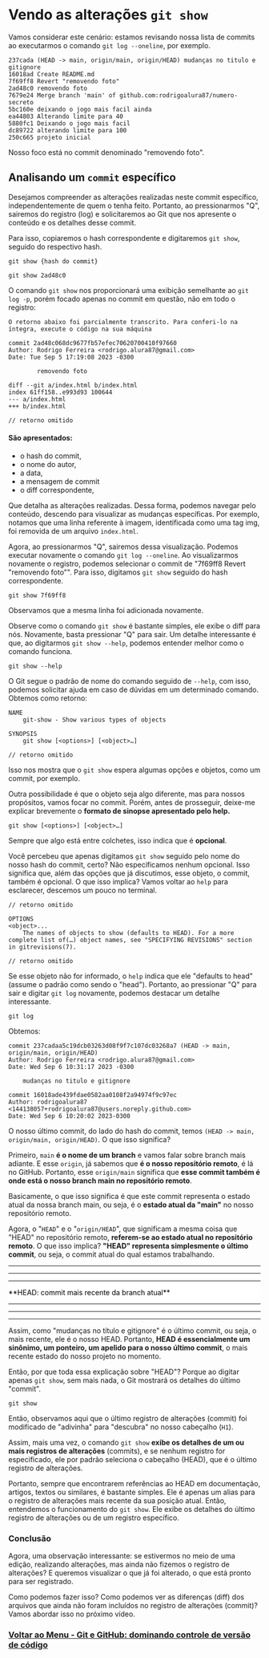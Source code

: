 # Vendo as alterações `git show`

Vamos considerar este cenário: estamos revisando nossa lista de commits ao executarmos o comando `git log --oneline`, por exemplo.

```
237cada (HEAD -> main, origin/main, origin/HEAD) mudanças no titulo e gitignore
16018ad Create README.md
7f69ff8 Revert "removendo foto"
2ad48c0 removendo foto
7679e24 Merge branch 'main' of github.com:rodrigoalura87/numero-secreto
5bc160e deixando o jogo mais facil ainda
ea44803 Alterando limite para 40
5880fc1 Deixando o jogo mais facil
dc89722 alterando limite para 100
250c665 projeto inicial
```

Nosso foco está no commit denominado "removendo foto".

## Analisando um `commit` específico

Desejamos compreender as alterações realizadas neste commit específico, independentemente de quem o tenha feito. Portanto, ao pressionarmos "Q", sairemos do registro (log) e solicitaremos ao Git que nos apresente o conteúdo e os detalhes desse commit.

Para isso, copiaremos o hash correspondente e digitaremos `git show`, seguido do respectivo hash.

```
git show {hash do commit}
```
```
git show 2ad48c0
```

O comando `git show` nos proporcionará uma exibição semelhante ao `git log -p`, porém focado apenas no commit em questão, não em todo o registro:

```
O retorno abaixo foi parcialmente transcrito. Para conferi-lo na íntegra, execute o código na sua máquina
```
```
commit 2ad48c068dc9677fb57efec70620700410f97660
Author: Rodrigo Ferreira <rodrigo.alura87@gmail.com>
Date: Tue Sep 5 17:19:08 2023 -0300

        removendo foto

diff --git a/index.html b/index.html
index 61ff158..e993d93 100644
--- a/index.html
+++ b/index.html

// retorno omitido
```

#### São apresentados: 

- o hash do commit, 
- o nome do autor, 
- a data, 
- a mensagem de commit 
- o diff correspondente, 

Que detalha as alterações realizadas. Dessa forma, podemos navegar pelo conteúdo, descendo para visualizar as mudanças específicas. Por exemplo, notamos que uma linha referente à imagem, identificada como uma tag img, foi removida de um arquivo `index.html`.

Agora, ao pressionarmos "Q", sairemos dessa visualização. Podemos executar novamente o comando `git log --oneline`. Ao visualizarmos novamente o registro, podemos selecionar o commit de "7f69ff8 Revert "removendo foto"". Para isso, digitamos `git show` seguido do hash correspondente.

```
git show 7f69ff8
```

Observamos que a mesma linha foi adicionada novamente.

Observe como o comando `git show` é bastante simples, ele exibe o diff para nós. Novamente, basta pressionar "Q" para sair. Um detalhe interessante é que, ao digitarmos `git show --help`, podemos entender melhor como o comando funciona.

```
git show --help
```

O Git segue o padrão de nome do comando seguido de `--help`, com isso, podemos solicitar ajuda em caso de dúvidas em um determinado comando. Obtemos como retorno:

```
NAME
    git-show - Show various types of objects
    
SYNOPSIS
    git show [<options>] [<object>…]
    
// retorno omitido
```

Isso nos mostra que o `git show` espera algumas opções e objetos, como um commit, por exemplo.

Outra possibilidade é que o objeto seja algo diferente, mas para nossos propósitos, vamos focar no commit. Porém, antes de prosseguir, deixe-me explicar brevemente o **formato de sinopse apresentado pelo help.**

```
git show [<options>] [<object>…]
```

Sempre que algo está entre colchetes, isso indica que é **opcional**.

Você percebeu que apenas digitamos `git show` seguido pelo nome do nosso hash do commit, certo? Não especificamos nenhum opcional. Isso significa que, além das opções que já discutimos, esse objeto, o commit, também é opcional. O que isso implica? Vamos voltar ao `help` para esclarecer, descemos um pouco no terminal.

```
// retorno omitido
    
OPTIONS
<object>...
    The names of objects to show (defaults to HEAD). For a more complete list of(…) object names, see "SPECIFYING REVISIONS" section in gitrevisions(7).
    
// retorno omitido
```

Se esse objeto não for informado, o `help` indica que ele "defaults to head" (assume o padrão como sendo o "head"). Portanto, ao pressionar "Q" para sair e digitar `git log` novamente, podemos destacar um detalhe interessante.

```
git log
```

Obtemos:

```
commit 237cadaa5c19dcb03263d08f9f7c107dc03268a7 (HEAD -> main, origin/main, origin/HEAD)
Author: Rodrigo Ferreira <rodrigo.alura87@gmail.com>
Date: Wed Sep 6 10:31:17 2023 -0300

    mudanças no titulo e gitignore

commit 16018ade439fdae0582aa0108f2a94974f9c97ec
Author: rodrigoalura87 <144138057+rodrigoalura87@users.noreply.github.com>
Date: Wed Sep 6 10:20:02 2023-0300
```

O nosso último commit, do lado do hash do commit, temos `(HEAD -> main, origin/main, origin/HEAD)`. O que isso significa?

Primeiro, `main` **é o nome de um branch** e vamos falar sobre branch mais adiante. E esse `origin`, já sabemos que **é o nosso repositório remoto**, é lá no GitHub. Portanto, esse `origin/main` significa que **esse commit também é onde está o nosso branch main no repositório remoto**.

Basicamente, o que isso significa é que este commit representa o estado atual da nossa branch main, ou seja, é o **estado atual da "main"** no nosso repositório remoto.

Agora, o "`HEAD`" e o "`origin/HEAD`", que significam a mesma coisa que "HEAD" no repositório remoto, **referem-se ao estado atual no repositório remoto**. O que isso implica? **"HEAD" representa simplesmente o último commit**, ou seja, o commit atual do qual estamos trabalhando.

<div style="background-color: white; color: black;">
<hr>
<hr>
<hr>
**HEAD: commit mais recente da branch atual**
<hr>
<hr>
<hr>

</div>

Assim, como "mudanças no título e gitignore" é o último commit, ou seja, o mais recente, ele é o nosso HEAD. Portanto, **HEAD é essencialmente um sinônimo, um ponteiro, um apelido para o nosso último commit**, o mais recente estado do nosso projeto no momento.

Então, por que toda essa explicação sobre "HEAD"? Porque ao digitar apenas `git show`, sem mais nada, o Git mostrará os detalhes do último "commit".

```
git show
```

Então, observamos aqui que o último registro de alterações (commit) foi modificado de "adivinha" para "descubra" no nosso cabeçalho (`H1`).

Assim, mais uma vez, o comando `git show` **exibe os detalhes de um ou mais registros de alterações** (commits), e se nenhum registro for especificado, ele por padrão seleciona o cabeçalho (HEAD), que é o último registro de alterações.

Portanto, sempre que encontrarem referências ao HEAD em documentação, artigos, textos ou similares, é bastante simples. Ele é apenas um alias para o registro de alterações mais recente da sua posição atual. Então, entendemos o funcionamento do `git show`. Ele exibe os detalhes do último registro de alterações ou de um registro específico.

### Conclusão

Agora, uma observação interessante: se estivermos no meio de uma edição, realizando alterações, mas ainda não fizemos o registro de alterações? E queremos visualizar o que já foi alterado, o que está pronto para ser registrado.

Como podemos fazer isso? Como podemos ver as diferenças (diff) dos arquivos que ainda não foram incluídos no registro de alterações (commit)? Vamos abordar isso no próximo vídeo.

### [Voltar ao Menu - Git e GitHub: dominando controle de versão de código](../menu.md)